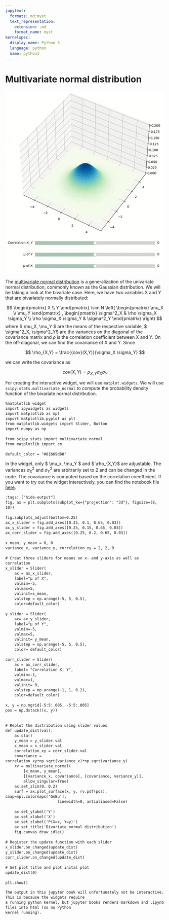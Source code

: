 ```yaml
---
jupytext:
  formats: md:myst
  text_representation:
    extension: .md
    format_name: myst
kernelspec:
  display_name: Python 3
  language: python
  name: python3
---
```

# Multivariate normal distribution

![normal](./_static/normal.gif)

The [multivariate normal distribution](https://en.wikipedia.org/wiki/Multivariate_normal_distribution) is a generalization of the univariate normal distribution, 
commonly known as the Gaussian distribution. We will be taking a look at the bivariate case. 
Here, we have two variables X and Y that are bivariately normally distributed: 

$$
\begin{pmatrix}
 X \\
 Y
\end{pmatrix}  \sim N \left( \begin{pmatrix}
 \mu_X \\
 \mu_Y
\end{pmatrix} , \begin{pmatrix}
 \sigma^2_X &  \rho \sigma_X \sigma_Y \\
 \rho \sigma_X \sigma_Y &  \sigma^2_Y
\end{pmatrix} \right)
$$
where $ \mu_X, \mu_Y $ are the means of the respective variable,
$ \sigma^2_X, \sigma^2_Y$ are the variances on the diagonal of the covariance 
matrix and $\rho$ is the correlation coefficient between X and Y. 
On the off-diagonal, we can find the covariance of X and Y.
Since

$$ 
\rho_{X,Y} = \frac{{cov}(X,Y)}{\sigma_X \sigma_Y}
$$

we can write the covariance as 

$$
cov(X,Y) = \rho_{X,Y} \sigma_X \sigma_Y
$$

For creating the interactive widget, we will use `matplot.widgets`. 
We will use `scipy.stats.multivariate_normal` to compute the probability density function of the bivariate normal 
distribution.

```{code-cell} ipython3
%matplotlib widget
import ipywidgets as widgets
import matplotlib as mpl 
import matplotlib.pyplot as plt
from matplotlib.widgets import Slider, Button
import numpy as np

from scipy.stats import multivariate_normal 
from matplotlib import cm

default_color = "#81b69d80"
```
In the widget, only $ \mu_x, \mu_Y $ and  $ \rho_{X,Y}$ are adjustable. The variances $\sigma^2_X$ and $\sigma^2_Y$ are 
arbitrarily set to 2 and can be changed in the code. The covariance is computed based on the correlation coeefficient.
If you want to try out the widget interactively, you can find the notebook file [here](https://github.com/brittaao/study-sandbox/blob/main/prob-distributions/normal-distribution.ipynb).


```{code-cell} ipython3
:tags: ["hide-output"]
fig, ax = plt.subplots(subplot_kw={"projection": "3d"}, figsize=(8, 10))

fig.subplots_adjust(bottom=0.25)
ax_x_slider = fig.add_axes([0.25, 0.1, 0.65, 0.03])
ax_y_slider = fig.add_axes([0.25, 0.15, 0.65, 0.03])
ax_corr_slider = fig.add_axes([0.25, 0.2, 0.65, 0.03])

x_mean, y_mean = 0, 0
variance_x, variance_y, correlation_xy = 2, 2, 0

# Creat three sliders for means on x- and y-axis as well as correlation 
x_slider = Slider(
    ax = ax_x_slider,
    label="μ of X",
    valmin=-5,
    valmax=5,
    valinit=x_mean,
    valstep = np.arange(-5, 5, 0.5),
    color=default_color)

y_slider = Slider(
    ax= ax_y_slider,
    label="μ of Y",
    valmin=-5,
    valmax=5,
    valinit= y_mean,
    valstep = np.arange(-5, 5, 0.5),
    color= default_color)

corr_slider = Slider(
    ax = ax_corr_slider,
    label= "Correlation X, Y",
    valmin=-1,
    valmax=1,
    valinit= 0,
    valstep = np.arange(-1, 1, 0.2),
    color=default_color)

x, y = np.mgrid[-5:5:.005, -5:5:.005]
pos = np.dstack((x, y))


# Replot the distribution using slider values
def update_dist(val):
    ax.cla()
    y_mean = y_slider.val
    x_mean = x_slider.val
    correlation_xy = corr_slider.val
    covariance = correlation_xy*np.sqrt(variance_x)*np.sqrt(variance_y)
    rv = multivariate_normal(
        [x_mean, y_mean], 
        [[variance_x, covariance], [covariance, variance_y]], 
        allow_singular=True)
    ax.set_zlim(0, 0.2)
    surf = ax.plot_surface(x, y, rv.pdf(pos), cmap=mpl.colormaps['GnBu'],
                       linewidth=0, antialiased=False)
    
    ax.set_ylabel('Y')
    ax.set_xlabel('X')
    ax.set_zlabel('P(X=x, Y=y)')
    ax.set_title('Bivariate normal distribution')
    fig.canvas.draw_idle()

# Register the update function with each slider
x_slider.on_changed(update_dist)
y_slider.on_changed(update_dist)
corr_slider.on_changed(update_dist)

# Set plot title and plot inital plot
update_dist(0)

plt.show()
```

```{note}
The output in this jupyter book will unfortunately not be interactive. This is because the widgets require 
a running python kernel, but jupyter books renders markdown and .ipynb files into html (so no Python 
kernel running).
```


